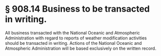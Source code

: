 # § 908.14   Business to be transacted in writing.

All business transacted with the National Oceanic and Atmospheric Administration with regard to reports of weather modification activities should be transacted in writing. Actions of the National Oceanic and Atmospheric Administration will be based exclusively on the written record. 




